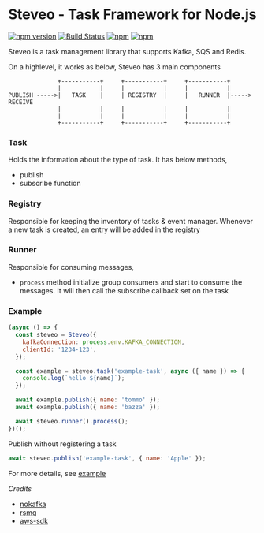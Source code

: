 # Steveo - Task Framework for Node.js

[![npm version](https://badge.fury.io/js/steveo.svg)](https://badge.fury.io/js/steveo)
[![Build Status](https://travis-ci.org/ordermentum/steveo.svg?branch=master)](https://travis-ci.org/ordermentum/steveo)
[![npm](https://img.shields.io/npm/l/steveo.svg)](https://www.npmjs.com/package/steveo)
[![npm](https://img.shields.io/npm/dt/steveo.svg)](https://www.npmjs.com/package/steveo)

Steveo is a task management library that supports Kafka, SQS and Redis.

On a highlevel, it works as below, Steveo has 3 main components

```
              +-----------+     +-----------+     +-----------+
              |           |     |           |     |           |
PUBLISH ----->|   TASK    |     | REGISTRY  |     |   RUNNER  |-----> RECEIVE
              |           |     |           |     |           |
              |           |     |           |     |           |
              +-----------+     +-----------+     +-----------+
```

### Task

Holds the information about the type of task. It has below methods,

- publish
- subscribe function

### Registry

Responsible for keeping the inventory of tasks & event manager. Whenever a new task is created, an entry will be added in the registry

### Runner

Responsible for consuming messages,

- `process` method initialize group consumers and start to consume the messages. It will then call the subscribe callback set on the task

### Example

```javascript
(async () => {
  const steveo = Steveo({
    kafkaConnection: process.env.KAFKA_CONNECTION,
    clientId: '1234-123',
  });

  const example = steveo.task('example-task', async ({ name }) => {
    console.log(`hello ${name}`);
  });

  await example.publish({ name: 'tommo' });
  await example.publish({ name: 'bazza' });

  await steveo.runner().process();
})();
```

Publish without registering a task

```javascript
await steveo.publish('example-task', { name: 'Apple' });
```

For more details, see [example](https://github.com/ordermentum/steveo/blob/master/example/README.md)

_Credits_

- [nokafka](https://github.com/oleksiyk/kafka)
- [rsmq](https://github.com/smrchy/rsmq)
- [aws-sdk](https://github.com/aws/aws-sdk-js)
